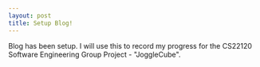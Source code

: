 ```yaml
---
layout: post
title: Setup Blog!
---
```


Blog has been setup. I will use this to record my progress for the CS22120 Software Engineering Group Project - "JoggleCube".

